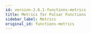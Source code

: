 ```yaml
---
id: version-2.6.1-functions-metrics
title: Metrics for Pulsar Functions
sidebar_label: Metrics
original_id: functions-metrics
---
```


